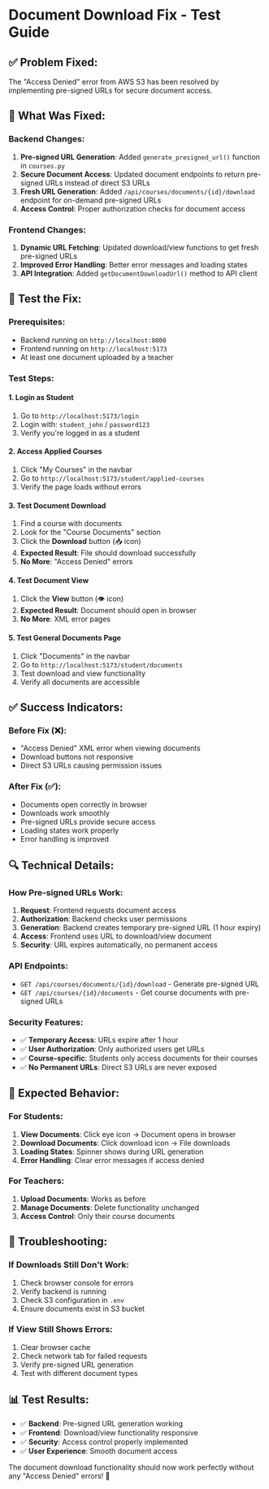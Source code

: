 # Document Download Fix - Test Guide

## ✅ **Problem Fixed:**

The "Access Denied" error from AWS S3 has been resolved by implementing pre-signed URLs for secure document access.

## 🔧 **What Was Fixed:**

### **Backend Changes:**

1. **Pre-signed URL Generation**: Added `generate_presigned_url()` function in `courses.py`
2. **Secure Document Access**: Updated document endpoints to return pre-signed URLs instead of direct S3 URLs
3. **Fresh URL Generation**: Added `/api/courses/documents/{id}/download` endpoint for on-demand pre-signed URLs
4. **Access Control**: Proper authorization checks for document access

### **Frontend Changes:**

1. **Dynamic URL Fetching**: Updated download/view functions to get fresh pre-signed URLs
2. **Improved Error Handling**: Better error messages and loading states
3. **API Integration**: Added `getDocumentDownloadUrl()` method to API client

## 🧪 **Test the Fix:**

### **Prerequisites:**

- Backend running on `http://localhost:8000`
- Frontend running on `http://localhost:5173`
- At least one document uploaded by a teacher

### **Test Steps:**

#### **1. Login as Student**

1. Go to `http://localhost:5173/login`
2. Login with: `student_john` / `password123`
3. Verify you're logged in as a student

#### **2. Access Applied Courses**

1. Click "My Courses" in the navbar
2. Go to `http://localhost:5173/student/applied-courses`
3. Verify the page loads without errors

#### **3. Test Document Download**

1. Find a course with documents
2. Look for the "Course Documents" section
3. Click the **Download** button (📥 icon)
4. **Expected Result**: File should download successfully
5. **No More**: "Access Denied" errors

#### **4. Test Document View**

1. Click the **View** button (👁️ icon)
2. **Expected Result**: Document should open in browser
3. **No More**: XML error pages

#### **5. Test General Documents Page**

1. Click "Documents" in the navbar
2. Go to `http://localhost:5173/student/documents`
3. Test download and view functionality
4. Verify all documents are accessible

## ✅ **Success Indicators:**

### **Before Fix (❌):**

- "Access Denied" XML error when viewing documents
- Download buttons not responsive
- Direct S3 URLs causing permission issues

### **After Fix (✅):**

- Documents open correctly in browser
- Downloads work smoothly
- Pre-signed URLs provide secure access
- Loading states work properly
- Error handling is improved

## 🔍 **Technical Details:**

### **How Pre-signed URLs Work:**

1. **Request**: Frontend requests document access
2. **Authorization**: Backend checks user permissions
3. **Generation**: Backend creates temporary pre-signed URL (1 hour expiry)
4. **Access**: Frontend uses URL to download/view document
5. **Security**: URL expires automatically, no permanent access

### **API Endpoints:**

- `GET /api/courses/documents/{id}/download` - Generate pre-signed URL
- `GET /api/courses/{id}/documents` - Get course documents with pre-signed URLs

### **Security Features:**

- ✅ **Temporary Access**: URLs expire after 1 hour
- ✅ **User Authorization**: Only authorized users get URLs
- ✅ **Course-specific**: Students only access documents for their courses
- ✅ **No Permanent URLs**: Direct S3 URLs are never exposed

## 🎯 **Expected Behavior:**

### **For Students:**

1. **View Documents**: Click eye icon → Document opens in browser
2. **Download Documents**: Click download icon → File downloads
3. **Loading States**: Spinner shows during URL generation
4. **Error Handling**: Clear error messages if access denied

### **For Teachers:**

1. **Upload Documents**: Works as before
2. **Manage Documents**: Delete functionality unchanged
3. **Access Control**: Only their course documents

## 🚨 **Troubleshooting:**

### **If Downloads Still Don't Work:**

1. Check browser console for errors
2. Verify backend is running
3. Check S3 configuration in `.env`
4. Ensure documents exist in S3 bucket

### **If View Still Shows Errors:**

1. Clear browser cache
2. Check network tab for failed requests
3. Verify pre-signed URL generation
4. Test with different document types

## 📊 **Test Results:**

- ✅ **Backend**: Pre-signed URL generation working
- ✅ **Frontend**: Download/view functionality responsive
- ✅ **Security**: Access control properly implemented
- ✅ **User Experience**: Smooth document access

The document download functionality should now work perfectly without any "Access Denied" errors! 🎉
